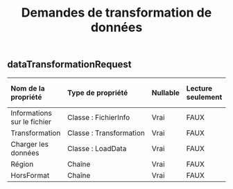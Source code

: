 ﻿---
title: Demandes de transformation de données
second_title: Aspose.Cells Cloud Documen
type: docs
url: /fr/specification/model/datatransformationrequest/
description: "Aspose.Cells Spécification du modèle cloud : DataTransformationRequest. Gérez sans effort Excel et d'autres feuilles de calcul avec des fonctionnalités telles que l'ouverture, la génération, l'édition, le fractionnement, la fusion, la comparaison et la conversion."
kwords: Excel, Office, feuille de calcul, Cloud REST API, DataTransformationRequest
weight: 50
---
## **dataTransformationRequest**

 

| Nom de la propriété| Type de propriété| Nullable| Lecture seulement| Valeur par défaut| Description|
|:- |:- |:- |:- |:- |:- |
| Informations sur le fichier| Classe : FichierInfo| Vrai| FAUX|||
| Transformation| Classe : Transformation| Vrai| FAUX|||
| Charger les données| Classe : LoadData| Vrai| FAUX|||
| Région| Chaîne| Vrai| FAUX|||
| HorsFormat| Chaîne| Vrai| FAUX|||

